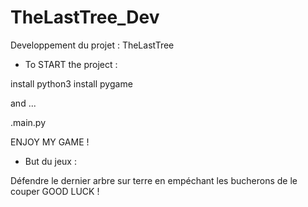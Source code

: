 # TheLastTree_Dev
Developpement du projet : TheLastTree

- To START the project :

install python3 
install pygame 

and ...

.main.py

ENJOY MY GAME !

- But du jeux :

Défendre le dernier arbre sur terre en empéchant les bucherons de le couper GOOD LUCK !
